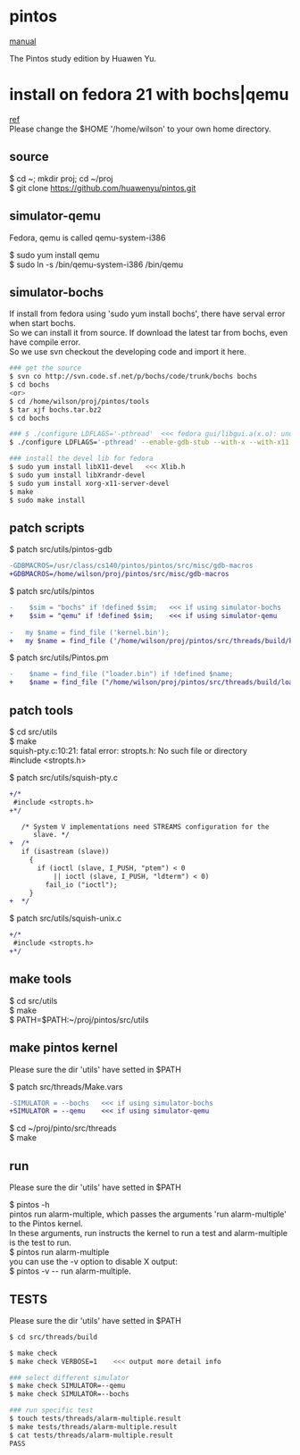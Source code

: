 pintos
======
[manual](http://web.stanford.edu/class/cs140/projects/pintos/pintos.html)  
  
The Pintos study edition by Huawen Yu.  

install on fedora 21 with bochs|qemu
====================================

[ref](https://pintosiiith.wordpress.com/2012/09/13/install-pintos-with-qemu/)  
Please change the $HOME '/home/wilson' to your own home directory.

source
------
$ cd ~; mkdir proj; cd ~/proj  
$ git clone https://github.com/huawenyu/pintos.git  

simulator-qemu
--------------
Fedora, qemu is called qemu-system-i386  
  
$ sudo yum install qemu  
$ sudo ln -s /bin/qemu-system-i386 /bin/qemu  

simulator-bochs
---------------
If install from fedora using 'sudo yum install bochs', there have serval error when start bochs.  
So we can install it from source. If download the latest tar from bochs, even have compile error.  
So we use svn checkout the developing code and import it here.  

```bash
### get the source
$ svn co http://svn.code.sf.net/p/bochs/code/trunk/bochs bochs
$ cd bochs
<or>
$ cd /home/wilson/proj/pintos/tools
$ tar xjf bochs.tar.bz2
$ cd bochs

### $ ./configure LDFLAGS='-pthread'  <<< fedora gui/libgui.a(x.o): undefined reference to symbol 'XSetForeground'
$ ./configure LDFLAGS='-pthread' --enable-gdb-stub --with-x --with-x11 --with-term --with-nogui

### install the devel lib for fedora
$ sudo yum install libX11-devel   <<< Xlib.h
$ sudo yum install libXrandr-devel
$ sudo yum install xorg-x11-server-devel
$ make
$ sudo make install
```

patch scripts
-------------
$ patch src/utils/pintos-gdb  
```diff
-GDBMACROS=/usr/class/cs140/pintos/pintos/src/misc/gdb-macros
+GDBMACROS=/home/wilson/proj/pintos/src/misc/gdb-macros
```
  
$ patch src/utils/pintos  
```diff
-    $sim = "bochs" if !defined $sim;   <<< if using simulator-bochs
+    $sim = "qemu" if !defined $sim;    <<< if using simulator-qemu
  
-	my $name = find_file ('kernel.bin');
+	my $name = find_file ('/home/wilson/proj/pintos/src/threads/build/kernel.b<
```
  
$ patch src/utils/Pintos.pm  
```diff
-    $name = find_file ("loader.bin") if !defined $name;
+    $name = find_file ("/home/wilson/proj/pintos/src/threads/build/loader.bin") if !defined $name;
```

patch tools
-----------
$ cd src/utils  
$ make  
squish-pty.c:10:21: fatal error: stropts.h: No such file or directory  
 #include <stropts.h>  
  
$ patch src/utils/squish-pty.c  
```diff
+/*
 #include <stropts.h>
+*/

   /* System V implementations need STREAMS configuration for the
      slave. */
+  /*
   if (isastream (slave))
     {
       if (ioctl (slave, I_PUSH, "ptem") < 0
           || ioctl (slave, I_PUSH, "ldterm") < 0)
         fail_io ("ioctl");
     }
+  */
```
  
$ patch src/utils/squish-unix.c  
```diff
+/*
 #include <stropts.h>
+*/
```
  
make tools
----------
$ cd src/utils  
$ make  
$ PATH=$PATH:~/proj/pintos/src/utils  


make pintos kernel
------------------
Please sure the dir 'utils' have setted in $PATH  

$ patch src/threads/Make.vars  
```diff
-SIMULATOR = --bochs   <<< if using simulator-bochs
+SIMULATOR = --qemu    <<< if using simulator-qemu
```
  
$ cd ~/proj/pinto/src/threads  
$ make  

run
---
Please sure the dir 'utils' have setted in $PATH  

$ pintos -h  
pintos run alarm-multiple, which passes the arguments 'run alarm-multiple' to the Pintos kernel.  
In these arguments, run instructs the kernel to run a test and alarm-multiple is the test to run.  
$ pintos run alarm-multiple  
you can use the -v option to disable X output:  
$ pintos -v -- run alarm-multiple.

TESTS
-----
Please sure the dir 'utils' have setted in $PATH  

```bash
$ cd src/threads/build

$ make check
$ make check VERBOSE=1    <<< output more detail info

### select different simulator
$ make check SIMULATOR=--qemu
$ make check SIMULATOR=--bochs

### run specific test
$ touch tests/threads/alarm-multiple.result
$ make tests/threads/alarm-multiple.result
$ cat tests/threads/alarm-multiple.result
PASS
```
